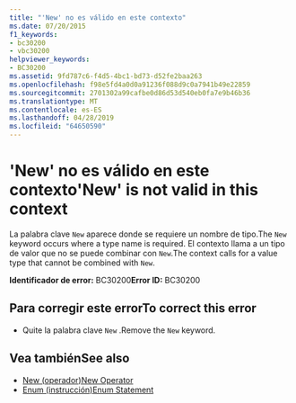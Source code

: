 ```yaml
---
title: "'New' no es válido en este contexto"
ms.date: 07/20/2015
f1_keywords:
- bc30200
- vbc30200
helpviewer_keywords:
- BC30200
ms.assetid: 9fd787c6-f4d5-4bc1-bd73-d52fe2baa263
ms.openlocfilehash: f98e5fd4a0d0a91236f088d9c0a7941b49e22859
ms.sourcegitcommit: 2701302a99cafbe0d86d53d540eb0fa7e9b46b36
ms.translationtype: MT
ms.contentlocale: es-ES
ms.lasthandoff: 04/28/2019
ms.locfileid: "64650590"
---
```

# <a name="new-is-not-valid-in-this-context"></a><span data-ttu-id="7465f-102">'New' no es válido en este contexto</span><span class="sxs-lookup"><span data-stu-id="7465f-102">'New' is not valid in this context</span></span>
<span data-ttu-id="7465f-103">La palabra clave `New` aparece donde se requiere un nombre de tipo.</span><span class="sxs-lookup"><span data-stu-id="7465f-103">The `New` keyword occurs where a type name is required.</span></span> <span data-ttu-id="7465f-104">El contexto llama a un tipo de valor que no se puede combinar con `New`.</span><span class="sxs-lookup"><span data-stu-id="7465f-104">The context calls for a value type that cannot be combined with `New`.</span></span>  
  
 <span data-ttu-id="7465f-105">**Identificador de error:** BC30200</span><span class="sxs-lookup"><span data-stu-id="7465f-105">**Error ID:** BC30200</span></span>  
  
## <a name="to-correct-this-error"></a><span data-ttu-id="7465f-106">Para corregir este error</span><span class="sxs-lookup"><span data-stu-id="7465f-106">To correct this error</span></span>  
  
- <span data-ttu-id="7465f-107">Quite la palabra clave `New` .</span><span class="sxs-lookup"><span data-stu-id="7465f-107">Remove the `New` keyword.</span></span>  
  
## <a name="see-also"></a><span data-ttu-id="7465f-108">Vea también</span><span class="sxs-lookup"><span data-stu-id="7465f-108">See also</span></span>

- [<span data-ttu-id="7465f-109">New (operador)</span><span class="sxs-lookup"><span data-stu-id="7465f-109">New Operator</span></span>](../../visual-basic/language-reference/operators/new-operator.md)
- [<span data-ttu-id="7465f-110">Enum (instrucción)</span><span class="sxs-lookup"><span data-stu-id="7465f-110">Enum Statement</span></span>](../../visual-basic/language-reference/statements/enum-statement.md)
